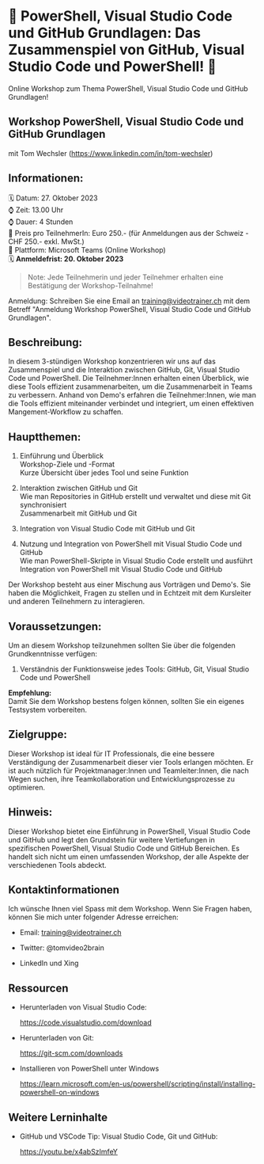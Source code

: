 # 📢 PowerShell, Visual Studio Code und GitHub Grundlagen: Das Zusammenspiel von GitHub, Visual Studio Code und PowerShell! 📢
Online Workshop zum Thema PowerShell, Visual Studio Code und GitHub Grundlagen!

## Workshop PowerShell, Visual Studio Code und GitHub Grundlagen
mit Tom Wechsler (https://www.linkedin.com/in/tom-wechsler)

## Informationen:
🗓️ Datum: 27. Oktober 2023  
⌚ Zeit: 13.00 Uhr  
⌚ Dauer: 4 Stunden  
💸 Preis pro TeilnehmerIn: Euro 250.- (für Anmeldungen aus der Schweiz - CHF 250.- exkl. MwSt.)  
📍 Plattform: Microsoft Teams (Online Workshop)  
🗓️ **Anmeldefrist: 20. Oktober 2023**  

> Note: Jede Teilnehmerin und jeder Teilnehmer erhalten eine Bestätigung der Workshop-Teilnahme!

Anmeldung: Schreiben Sie eine Email an training@videotrainer.ch mit dem Betreff "Anmeldung Workshop PowerShell, Visual Studio Code und GitHub Grundlagen".  

## Beschreibung:
In diesem 3-stündigen Workshop konzentrieren wir uns auf das Zusammenspiel und die Interaktion zwischen GitHub, Git, Visual Studio Code und PowerShell. Die Teilnehmer:Innen erhalten einen Überblick, wie diese Tools effizient zusammenarbeiten, um die Zusammenarbeit in Teams zu verbessern. Anhand von Demo's erfahren die Teilnehmer:Innen, wie man die Tools effizient miteinander verbindet und integriert, um einen effektiven Mangement-Workflow zu schaffen.

## Hauptthemen:
1. Einführung und Überblick  
    Workshop-Ziele und -Format  
    Kurze Übersicht über jedes Tool und seine Funktion  

2. Interaktion zwischen GitHub und Git  
    Wie man Repositories in GitHub erstellt und verwaltet und diese mit Git synchronisiert  
    Zusammenarbeit mit GitHub und Git  

3. Integration von Visual Studio Code mit GitHub und Git  

4. Nutzung und Integration von PowerShell mit Visual Studio Code und GitHub  
    Wie man PowerShell-Skripte in Visual Studio Code erstellt und ausführt  
    Integration von PowerShell mit Visual Studio Code und GitHub  

Der Workshop besteht aus einer Mischung aus Vorträgen und Demo's. Sie haben die Möglichkeit, Fragen zu stellen und in Echtzeit mit dem Kursleiter und anderen Teilnehmern zu interagieren.

## Voraussetzungen:
Um an diesem Workshop teilzunehmen sollten Sie über die folgenden Grundkenntnisse verfügen:

1. Verständnis der Funktionsweise jedes Tools: GitHub, Git, Visual Studio Code und PowerShell  

**Empfehlung:**  
Damit Sie dem Workshop bestens folgen können, sollten Sie ein eigenes Testsystem vorbereiten.

## Zielgruppe:
Dieser Workshop ist ideal für IT Professionals, die eine bessere Verständigung der Zusammenarbeit dieser vier Tools erlangen möchten. Er ist auch nützlich für Projektmanager:Innen und Teamleiter:Innen, die nach Wegen suchen, ihre Teamkollaboration und Entwicklungsprozesse zu optimieren.

## Hinweis:
Dieser Workshop bietet eine Einführung in PowerShell, Visual Studio Code und GitHub und legt den Grundstein für weitere Vertiefungen in spezifischen PowerShell, Visual Studio Code und GitHub Bereichen. Es handelt sich nicht um einen umfassenden Workshop, der alle Aspekte der verschiedenen Tools abdeckt.

## Kontaktinformationen
Ich wünsche Ihnen viel Spass mit dem Workshop. Wenn Sie Fragen haben, können Sie mich unter folgender Adresse erreichen:

- Email: training@videotrainer.ch

- Twitter: @tomvideo2brain

- LinkedIn und Xing


## Ressourcen
- Herunterladen von Visual Studio Code:

  https://code.visualstudio.com/download

- Herunterladen von Git:

  https://git-scm.com/downloads

- Installieren von PowerShell unter Windows  

  https://learn.microsoft.com/en-us/powershell/scripting/install/installing-powershell-on-windows   

## Weitere Lerninhalte
- GitHub und VSCode Tip: Visual Studio Code, Git und GitHub:

  https://youtu.be/x4abSzImfeY
